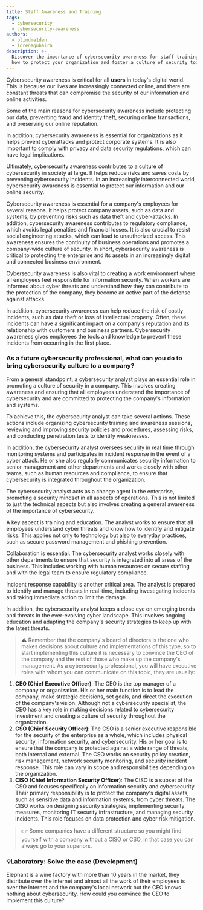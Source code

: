 ```yaml
---
title: Staff Awareness and Training
tags:
  - cybersecurity
  - cybersecurity-awareness
authors:
  - blindma1den
  - lorenagubaira
description: >-
  Discover the importance of cybersecurity awareness for staff training. Learn
  how to protect your organization and foster a culture of security today!
---
```

Cybersecurity awareness is critical for all **users** in today's digital world. This is because our lives are increasingly connected online, and there are constant threats that can compromise the security of our information and online activities.

Some of the main reasons for cybersecurity awareness include protecting our data, preventing fraud and identity theft, securing online transactions, and preserving our online reputation.

In addition, cybersecurity awareness is essential for organizations as it helps prevent cyberattacks and protect corporate systems. It is also important to comply with privacy and data security regulations, which can have legal implications.

Ultimately, cybersecurity awareness contributes to a culture of cybersecurity in society at large. It helps reduce risks and saves costs by preventing cybersecurity incidents. In an increasingly interconnected world, cybersecurity awareness is essential to protect our information and our online security.

Cybersecurity awareness is essential for a company's employees for several reasons. It helps protect company assets, such as data and systems, by preventing risks such as data theft and cyber-attacks. In addition, cybersecurity awareness contributes to regulatory compliance, which avoids legal penalties and financial losses. It is also crucial to resist social engineering attacks, which can lead to unauthorized access. This awareness ensures the continuity of business operations and promotes a company-wide culture of security. In short, cybersecurity awareness is critical to protecting the enterprise and its assets in an increasingly digital and connected business environment.

Cybersecurity awareness is also vital to creating a work environment where all employees feel responsible for information security. When workers are informed about cyber threats and understand how they can contribute to the protection of the company, they become an active part of the defense against attacks.

In addition, cybersecurity awareness can help reduce the risk of costly incidents, such as data theft or loss of intellectual property. Often, these incidents can have a significant impact on a company's reputation and its relationship with customers and business partners. Cybersecurity awareness gives employees the tools and knowledge to prevent these incidents from occurring in the first place.

### As a future cybersecurity professional, what can you do to bring cybersecurity culture to a company?

From a general standpoint, a cybersecurity analyst plays an essential role in promoting a culture of security in a company. This involves creating awareness and ensuring that all employees understand the importance of cybersecurity and are committed to protecting the company's information and systems.

To achieve this, the cybersecurity analyst can take several actions. These actions include organizing cybersecurity training and awareness sessions, reviewing and improving security policies and procedures, assessing risks, and conducting penetration tests to identify weaknesses.

In addition, the cybersecurity analyst oversees security in real time through monitoring systems and participates in incident response in the event of a cyber attack. He or she also regularly communicates security information to senior management and other departments and works closely with other teams, such as human resources and compliance, to ensure that cybersecurity is integrated throughout the organization.

The cybersecurity analyst acts as a change agent in the enterprise, promoting a security mindset in all aspects of operations. This is not limited to just the technical aspects but also involves creating a general awareness of the importance of cybersecurity.

A key aspect is training and education. The analyst works to ensure that all employees understand cyber threats and know how to identify and mitigate risks. This applies not only to technology but also to everyday practices, such as secure password management and phishing prevention.

Collaboration is essential. The cybersecurity analyst works closely with other departments to ensure that security is integrated into all areas of the business. This includes working with human resources on secure staffing and with the legal team to ensure regulatory compliance.

Incident response capability is another critical area. The analyst is prepared to identify and manage threats in real-time, including investigating incidents and taking immediate action to limit the damage.

In addition, the cybersecurity analyst keeps a close eye on emerging trends and threats in the ever-evolving cyber landscape. This involves ongoing education and adapting the company's security strategies to keep up with the latest threats.

> ⚠️ Remember that the company's board of directors is the one who makes decisions about culture and implementations of this type, so to start implementing this culture it is necessary to convince the CEO of the company and the rest of those who make up the company's management. As a cybersecurity professional, you will have executive roles with whom you can communicate on this topic, they are usually:

1. **CEO (Chief Executive Officer)**: The CEO is the top manager of a company or organization. His or her main function is to lead the company, make strategic decisions, set goals, and direct the execution of the company's vision. Although not a cybersecurity specialist, the CEO has a key role in making decisions related to cybersecurity investment and creating a culture of security throughout the organization.
2. **CSO (Chief Security Officer)**: The CSO is a senior executive responsible for the security of the enterprise as a whole, which includes physical security, information security, and cybersecurity. His or her goal is to ensure that the company is protected against a wide range of threats, both internal and external. The CSO works on security policy creation, risk management, network security monitoring, and security incident response. This role can vary in scope and responsibilities depending on the organization.
3. **CISO (Chief Information Security Officer)**: The CISO is a subset of the CSO and focuses specifically on information security and cybersecurity. Their primary responsibility is to protect the company's digital assets, such as sensitive data and information systems, from cyber threats. The CISO works on designing security strategies, implementing security measures, monitoring IT security infrastructure, and managing security incidents. This role focuses on data protection and cyber risk mitigation.

> 👉 Some companies have a different structure so you might find yourself with a company without a CISO or CSO, in that case you can always go to your superiors.

### 💡Laboratory: Solve the case (Development)

Elephant is a wine factory with more than 10 years in the market, they distribute over the internet and almost all the work of their employees is over the internet and the company's local network but the CEO knows nothing about cybersecurity. How could you convince the CEO to implement this culture?
